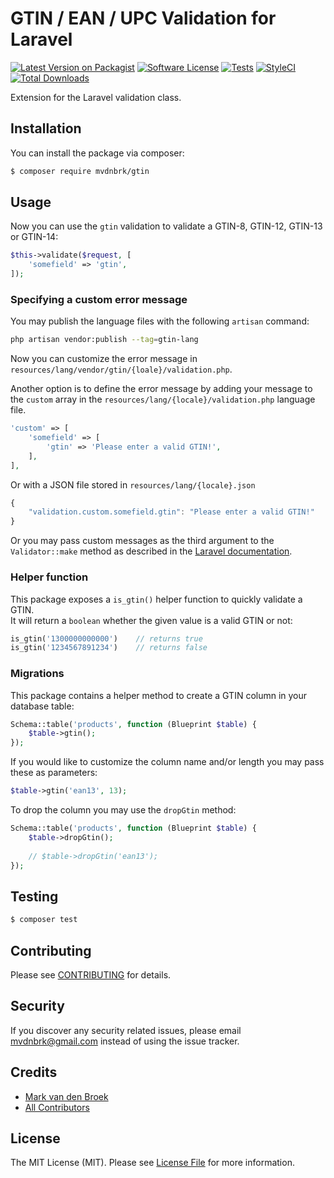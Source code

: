 # GTIN / EAN / UPC Validation for Laravel

[![Latest Version on Packagist][ico-version]][link-packagist]
[![Software License][ico-license]](LICENSE.md)
[![Tests][ico-tests]][link-tests]
[![StyleCI][ico-styleci]][link-styleci]
[![Total Downloads][ico-downloads]][link-downloads]

Extension for the Laravel validation class.

## Installation

You can install the package via composer:

``` bash
$ composer require mvdnbrk/gtin
```

## Usage

Now you can use the `gtin` validation to validate a GTIN-8, GTIN-12, GTIN-13 or GTIN-14:

```php
$this->validate($request, [
    'somefield' => 'gtin',
]);
```

### Specifying a custom error message

You may publish the language files with the following `artisan` command:

```bash
php artisan vendor:publish --tag=gtin-lang
```

Now you can customize the error message in `resources/lang/vendor/gtin/{loale}/validation.php`.

Another option is to define the error message by adding your message to the `custom` array in the `resources/lang/{locale}/validation.php` language file.

```php
'custom' => [
    'somefield' => [
        'gtin' => 'Please enter a valid GTIN!',
    ],
],
```

 Or with a JSON file stored in `resources/lang/{locale}.json`

```javascript
{
    "validation.custom.somefield.gtin": "Please enter a valid GTIN!"
}
```

Or you may pass custom messages as the third argument to the `Validator::make` method as described in the [Laravel documentation](https://laravel.com/docs/validation#custom-error-messages).

### Helper function

This package exposes a `is_gtin()` helper function to quickly validate a GTIN.  
It will return a `boolean` whether the given value is a valid GTIN or not:

```php
is_gtin('1300000000000')    // returns true
is_gtin('1234567891234')    // returns false
```

### Migrations

This package contains a helper method to create a GTIN column in your database table:

```php
Schema::table('products', function (Blueprint $table) {
    $table->gtin();
});
```

If you would like to customize the column name and/or length you may pass these as parameters:

```php
$table->gtin('ean13', 13);
```

To drop the column you may use the `dropGtin` method:

```php
Schema::table('products', function (Blueprint $table) {
    $table->dropGtin();
    
    // $table->dropGtin('ean13');
});
```

## Testing

``` bash
$ composer test
```

## Contributing

Please see [CONTRIBUTING](.github/CONTRIBUTING.md) for details.

## Security

If you discover any security related issues, please email mvdnbrk@gmail.com instead of using the issue tracker.

## Credits

- [Mark van den Broek](https://github.com/mvdnbrk)
- [All Contributors](../../contributors)

## License

The MIT License (MIT). Please see [License File](LICENSE.md) for more information.

[ico-version]: https://img.shields.io/packagist/v/mvdnbrk/gtin.svg?style=flat-square
[ico-license]: https://img.shields.io/badge/license-MIT-brightgreen.svg?style=flat-square
[ico-tests]: https://img.shields.io/travis/mvdnbrk/gtin/master.svg?style=flat-square
[ico-downloads]: https://img.shields.io/packagist/dt/mvdnbrk/gtin.svg?style=flat-square
[ico-styleci]: https://github.styleci.io/repos/91986121/shield?style=flat-square&branch=main 

[link-packagist]: https://packagist.org/packages/mvdnbrk/gtin
[link-tests]: https://travis-ci.org/mvdnbrk/gtin
[link-downloads]: https://packagist.org/packages/mvdnbrk/gtin
[link-styleci]: https://github.styleci.io/repos/91986121
[link-author]: https://github.com/mvdnbrk
